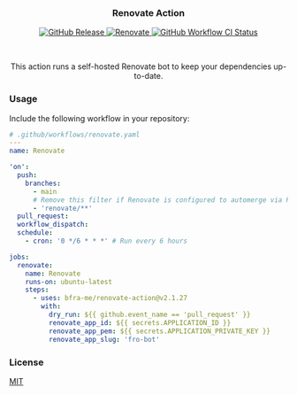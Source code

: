<h3 align="center">
  <img src="https://raw.githubusercontent.com/catppuccin/catppuccin/main/assets/misc/transparent.png" height="30" width="0px"/>
  Renovate Action
  <img src="https://raw.githubusercontent.com/catppuccin/catppuccin/main/assets/misc/transparent.png" height="30" width="0px"/>
</h3>

<p align="center">
  <a href="https://github.com/bfra-me/renovate-action/releases/latest" title="Latest Release on GitHub">
    <img alt="GitHub Release" src="https://img.shields.io/github/v/release/bfra-me/renovate-action?sort=semver&style=for-the-badge&logo=github&label=release">
  </a>
  <a href="https://github.com/renovatebot/renovate/releases/tag/37.8.1" title="Renovate release">
    <img alt="Renovate" src="https://img.shields.io/badge/dynamic/yaml?url=https%3A%2F%2Fraw.githubusercontent.com%2Fbfra-me%2Frenovate-action%2Fmain%2Faction.yaml&query=%24.runs.steps.0.env.RENOVATE_VERSION&style=for-the-badge&logo=renovatebot&label=renovate&color=377D9D">
  </a>
  <a href="https://github.com/bfra-me/renovate-action/actions?query=workflow%3Aci" title="Search GitHub Actions for CI workflow runs" >
    <img alt="GitHub Workflow CI Status" src="https://img.shields.io/github/actions/workflow/status/bfra-me/renovate-action/ci.yaml?branch=main&style=for-the-badge&logo=github%20actions&logoColor=white&label=ci">
  </a>
</p>

&nbsp;

<p align="center">
  This action runs a self-hosted Renovate bot to keep your dependencies up-to-date.
</p>

### Usage

Include the following workflow in your repository:

```yaml
# .github/workflows/renovate.yaml
---
name: Renovate

'on':
  push:
    branches:
      - main
      # Remove this filter if Renovate is configured to automerge via PR
      - 'renovate/**'
  pull_request:
  workflow_dispatch:
  schedule:
    - cron: '0 */6 * * *' # Run every 6 hours

jobs:
  renovate:
    name: Renovate
    runs-on: ubuntu-latest
    steps:
      - uses: bfra-me/renovate-action@v2.1.27
        with:
          dry_run: ${{ github.event_name == 'pull_request' }}
          renovate_app_id: ${{ secrets.APPLICATION_ID }}
          renovate_app_pem: ${{ secrets.APPLICATION_PRIVATE_KEY }}
          renovate_app_slug: 'fro-bot'
```

### License

[MIT](LICENSE.md)
